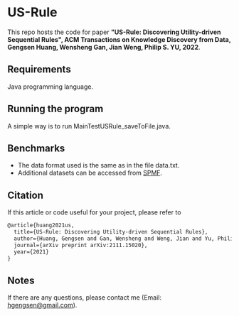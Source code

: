 # US-Rule
This repo hosts the code for paper **"US-Rule: Discovering Utility-driven Sequential Rules", ACM Transactions on Knowledge Discovery from Data, Gengsen Huang, Wensheng Gan, Jian Weng, Philip S. YU, 2022**.


## Requirements
Java programming language.

## Running the program
A simple way is to run MainTestUSRule_saveToFile.java.

## Benchmarks
- The data format used is the same as in the file data.txt.
- Additional datasets can be accessed from [SPMF](http://www.philippe-fournier-viger.com/spmf/index.php?link=datasets.php).

## Citation
If this article or code useful for your project, please refer to
```xml
@article{huang2021us,
  title={US-Rule: Discovering Utility-driven Sequential Rules},
  author={Huang, Gengsen and Gan, Wensheng and Weng, Jian and Yu, Philip S},
  journal={arXiv preprint arXiv:2111.15020},
  year={2021}
}
```


## Notes
If there are any questions, please contact me (Email: hgengsen@gmail.com).
